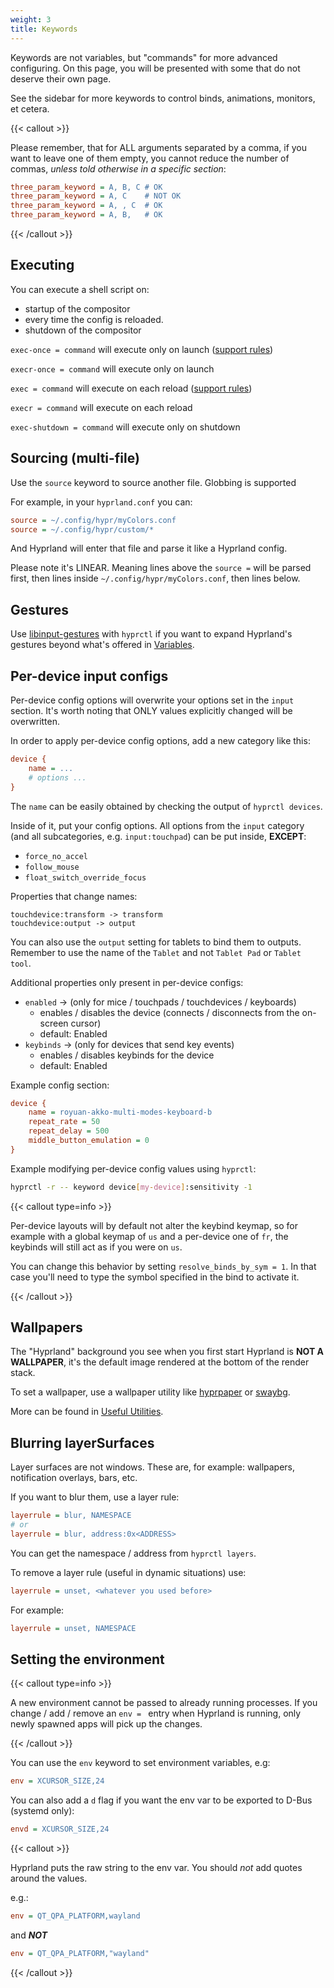 ```yaml
---
weight: 3
title: Keywords
---
```


Keywords are not variables, but "commands" for more advanced configuring. On
this page, you will be presented with some that do not deserve their own page.

See the sidebar for more keywords to control binds, animations, monitors, et
cetera.

{{< callout >}}

Please remember, that for ALL arguments separated by a comma, if you want to
leave one of them empty, you cannot reduce the number of commas, _unless told
otherwise in a specific section_:

```ini
three_param_keyword = A, B, C # OK
three_param_keyword = A, C    # NOT OK
three_param_keyword = A, , C  # OK
three_param_keyword = A, B,   # OK
```

{{< /callout >}}

## Executing

You can execute a shell script on:

- startup of the compositor
- every time the config is reloaded.
- shutdown of the compositor

`exec-once = command` will execute only on launch ([support rules](../Dispatchers/#executing-with-rules))

`execr-once = command` will execute only on launch

`exec = command` will execute on each reload ([support rules](../Dispatchers/#executing-with-rules))

`execr = command` will execute on each reload

`exec-shutdown = command` will execute only on shutdown

## Sourcing (multi-file)

Use the `source` keyword to source another file. Globbing is supported

For example, in your `hyprland.conf` you can:

```ini
source = ~/.config/hypr/myColors.conf
source = ~/.config/hypr/custom/*
```

And Hyprland will enter that file and parse it like a Hyprland config.

Please note it's LINEAR. Meaning lines above the `source =` will be parsed first,
then lines inside `~/.config/hypr/myColors.conf`, then lines below.

## Gestures

Use [libinput-gestures](https://github.com/bulletmark/libinput-gestures) with
`hyprctl` if you want to expand Hyprland's gestures beyond what's offered in
[Variables](../Variables).

## Per-device input configs

Per-device config options will overwrite your options set in the `input`
section. It's worth noting that ONLY values explicitly changed will be
overwritten.

In order to apply per-device config options, add a new category like this:

```ini
device {
    name = ...
    # options ...
}
```

The `name` can be easily obtained by checking the output of `hyprctl devices`.

Inside of it, put your config options. All options from the `input` category
(and all subcategories, e.g. `input:touchpad`) can be put inside, **EXCEPT**:

- `force_no_accel`
- `follow_mouse`
- `float_switch_override_focus`

Properties that change names:

```plain
touchdevice:transform -> transform
touchdevice:output -> output
```

You can also use the `output` setting for tablets to bind them to outputs.
Remember to use the name of the `Tablet` and not `Tablet Pad` or `Tablet tool`.

Additional properties only present in per-device configs:

- `enabled` -> (only for mice / touchpads / touchdevices / keyboards)
  - enables / disables the device (connects / disconnects from the on-screen cursor)
  - default: Enabled
- `keybinds` -> (only for devices that send key events)
  - enables / disables keybinds for the device
  - default: Enabled

Example config section:

```ini
device {
    name = royuan-akko-multi-modes-keyboard-b
    repeat_rate = 50
    repeat_delay = 500
    middle_button_emulation = 0
}
```

Example modifying per-device config values using `hyprctl`:

```bash
hyprctl -r -- keyword device[my-device]:sensitivity -1
```

{{< callout type=info >}}

Per-device layouts will by default not alter the keybind keymap, so for example
with a global keymap of `us` and a per-device one of `fr`, the keybinds will
still act as if you were on `us`.

You can change this behavior by setting `resolve_binds_by_sym = 1`. In that case
you'll need to type the symbol specified in the bind to activate it.

{{< /callout >}}

## Wallpapers

The "Hyprland" background you see when you first start Hyprland is **NOT A
WALLPAPER**, it's the default image rendered at the bottom of the render stack.

To set a wallpaper, use a wallpaper utility like
[hyprpaper](https://github.com/hyprwm/hyprpaper) or
[swaybg](https://github.com/swaywm/swaybg).

More can be found in [Useful Utilities](../../Useful-Utilities).

## Blurring layerSurfaces

Layer surfaces are not windows. These are, for example: wallpapers,
notification overlays, bars, etc.

If you want to blur them, use a layer rule:

```ini
layerrule = blur, NAMESPACE
# or
layerrule = blur, address:0x<ADDRESS>
```

You can get the namespace / address from `hyprctl layers`.

To remove a layer rule (useful in dynamic situations) use:

```ini
layerrule = unset, <whatever you used before>
```

For example:

```ini
layerrule = unset, NAMESPACE
```

## Setting the environment

{{< callout type=info >}}

A new environment cannot be passed to already running processes. If you change / add / remove an `env = ` entry
when Hyprland is running, only newly spawned apps will pick up the changes.

{{< /callout >}}

You can use the `env` keyword to set environment variables,
e.g:

```ini
env = XCURSOR_SIZE,24
```

You can also add a `d` flag if you want the env var to be exported to D-Bus
(systemd only):

```ini
envd = XCURSOR_SIZE,24
```

{{< callout >}}

Hyprland puts the raw string to the env var. You should _not_ add quotes around
the values.

e.g.:

```ini
env = QT_QPA_PLATFORM,wayland
```

and _**NOT**_

```ini
env = QT_QPA_PLATFORM,"wayland"
```

{{< /callout >}}
